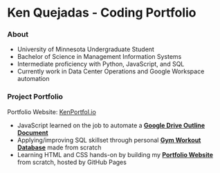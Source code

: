# Ken Quejadas - Coding Portfolio

### About
* University of Minnesota Undergraduate Student
* Bachelor of Science in Management Information Systems
* Intermediate proficiency with Python, JavaScript, and SQL
* Currently work in Data Center Operations and Google Workspace automation

### Project Portfolio
Portfolio Website: [KenPortfol.io](https://kenportfol.io)
* JavaScript learned on the job to automate a [**Google Drive Outline Document**](https://github.com/kenquejadas/Automated-Google-Drive-Outline-Document)
* Applying/improving SQL skillset through personal [**Gym Workout Database**](https://github.com/kenquejadas/Gym-Workout-Relational-Database) made from scratch
* Learning HTML and CSS hands-on by building my [**Portfolio Website**](https://github.com/kenquejadas/kenquejadas.github.io) from scratch, hosted by GitHub Pages 

<!--
**kenquejadas/kenquejadas** is a ✨ _special_ ✨ repository because its `README.md` (this file) appears on your GitHub profile.

Here are some ideas to get you started:

- 🔭 I’m currently working on ...
- 🌱 I’m currently learning ...
- 👯 I’m looking to collaborate on ...
- 🤔 I’m looking for help with ...
- 💬 Ask me about ...
- 📫 How to reach me: ...
- 😄 Pronouns: ...
- ⚡ Fun fact: ...
-->
